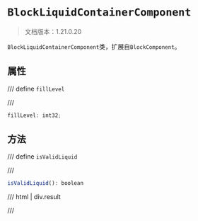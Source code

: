 # `BlockLiquidContainerComponent`

> 文档版本：1.21.0.20

`BlockLiquidContainerComponent`类，扩展自`BlockComponent`。

## 属性

/// define
`fillLevel`


///

```js
fillLevel: int32;
```


## 方法

/// define
`isValidLiquid`


///

```js
isValidLiquid(): boolean
```

/// html | div.result

///

